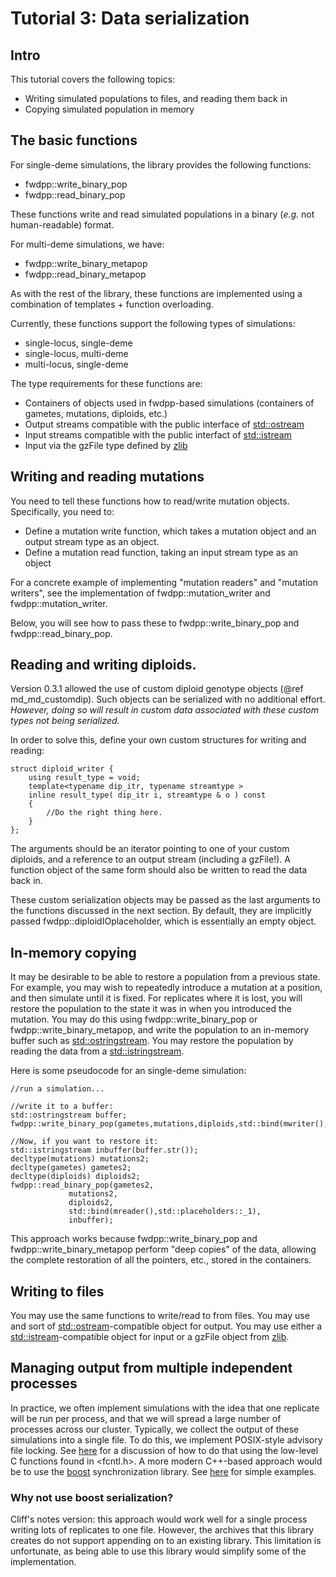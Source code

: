 # Tutorial 3: Data serialization

## Intro

This tutorial covers the following topics:

* Writing simulated populations to files, and reading them back in
* Copying simulated population in memory

## The basic functions

For single-deme simulations, the library provides the following functions:

* fwdpp::write_binary_pop 
* fwdpp::read_binary_pop

These functions write and read simulated populations in a binary (_e.g._ not human-readable) format.

For multi-deme simulations, we have:

* fwdpp::write_binary_metapop 
* fwdpp::read_binary_metapop

As with the rest of the library, these functions are implemented using a combination of templates + function overloading.

Currently, these functions support the following types of simulations:

* single-locus, single-deme
* single-locus, multi-deme
* multi-locus, single-deme

The type requirements for these functions are:

* Containers of objects used in fwdpp-based simulations (containers of gametes, mutations, diploids, etc.)
* Output streams compatible with the public interface of [std::ostream](http://www.cplusplus.com/reference/ostream/ostream/)
* Input streams compatible with the public interfact of [std::istream](http://www.cplusplus.com/reference/istream/istream/)
* Input via the gzFile type defined by [zlib](http://zlib.net)

## Writing and reading mutations

You need to tell these functions how to read/write mutation objects.  Specifically, you need to:

* Define a mutation write function, which takes a mutation object and an output stream type as an object.
* Define a mutation read function, taking an input stream type as an object

For a concrete example of implementing "mutation readers" and "mutation writers", see the implementation of
fwdpp::mutation_writer and fwdpp::mutation_writer.

Below, you will see how to pass these to fwdpp::write_binary_pop and fwdpp::read_binary_pop.

## Reading and writing diploids.

Version 0.3.1 allowed the use of custom diploid genotype objects (@ref md_md_customdip).  Such objects can be serialized with no additional effort. _However, doing so will result in custom data associated with these custom types not being serialized._

In order to solve this, define your own custom structures for writing and reading:

~~~{.cpp}
struct diploid_writer {
	using result_type = void;
	template<typename dip_itr, typename streamtype >
	inline result_type( dip_itr i, streamtype & o ) const
	{
		//Do the right thing here.
	}
};
~~~

The arguments should be an iterator pointing to one of your custom diploids, and a reference to an output stream (including a gzFile!).  A function object of the same form should also be written to read the data back in.

These custom serialization objects may be passed as the last arguments to the functions discussed in the next section.  By default, they are implicitly passed fwdpp::diploidIOplaceholder, which is essentially an empty object.

## In-memory copying

It may be desirable to be able to restore a population from a previous state.  For example, you may wish to repeatedly introduce a mutation at a position, and then simulate until it is fixed.  For replicates where it is lost, you will restore the population to the state it was in when you introduced the mutation.  You may do this using fwdpp::write_binary_pop  or fwdpp::write_binary_metapop, and write the population to an in-memory buffer such as [std::ostringstream](http://www.cplusplus.com/reference/sstream/ostringstream/).  You may restore the population by reading the data from a [std::istringstream](http://www.cplusplus.com/reference/sstream/istringstream/).

Here is some pseudocode for an single-deme simulation:

~~~{.cpp}
//run a simulation...

//write it to a buffer:
std::ostringstream buffer;
fwdpp::write_binary_pop(gametes,mutations,diploids,std::bind(mwriter(),std::placeholders::_1,std::placeholders::_2),buffer);

//Now, if you want to restore it:
std::istringstream inbuffer(buffer.str());
decltype(mutations) mutations2;
decltype(gametes) gametes2;
decltype(diploids) diploids2;
fwdpp::read_binary_pop(gametes2,
			 mutations2,
			 diploids2,
			 std::bind(mreader(),std::placeholders::_1),
			 inbuffer);
~~~

This approach works because fwdpp::write_binary_pop and fwdpp::write_binary_metapop perform "deep copies" of the data, allowing the complete restoration of all the pointers, etc., stored in the containers.

## Writing to files

You may use the same functions to write/read to from files.  You may use and sort of [std::ostream](http://www.cplusplus.com/reference/ostream/ostream/)-compatible object for output.  You may use either a [std::istream](http://www.cplusplus.com/reference/istream/istream/)-compatible object for input or a gzFile object from [zlib](http://zlib.net).

## Managing output from multiple independent processes

In practice, we often implement simulations with the idea that one replicate will be run per process, and that we will spread a large number of processes across our cluster.  Typically, we collect the output of these simulations into a single file.  To do this, we implement POSIX-style advisory file locking.  See [here](https://github.com/molpopgen/BigDataFormats) for a discussion of how to do that using the low-level C functions found in <fcntl.h>.   A more modern C++-based approach would be to use the [boost](http://www.boost.org) synchronization library.  See [here](https://gist.github.com/molpopgen/651e4ac81253f34364f7) for simple examples.

### Why not use boost serialization?

Cliff's notes version: this approach would work well for a single process writing lots of replicates to one file.  However, the archives that this library creates do not support appending on to an existing library.  This limitation is unfortunate, as being able to use this library would simplify some of the implementation.
